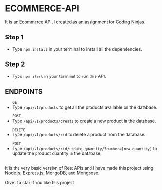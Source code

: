 # ECOMMERCE-API

It is an Ecommerce API, I created as an assignment for Coding Ninjas.

<h2>Step 1</h2>
<ul>
<li>Type <code>npm install</code> in your terminal to install all the dependencies.</li>
</ul>

<h2>Step 2</h2>
<ul>
<li>Type <code>npm start</code> in your terminal to run this API.</li>
</ul>

<h2>ENDPOINTS</h2>
<ul>
<code>GET</code>
<li>Type <code>/api/v1/products</code> to get all the products available on the database.</li>
</ul>


<ul>
<code>POST</code>
<li>Type <code>/api/v1/products/create</code> to create a new product in the database.</li>
</ul>

<ul>
<code>DELETE</code>
<li>Type <code>/api/v1/products/:id</code> to delete a product from the database.</li>
</ul>

<ul>
<code>POST</code>
<li>Type <code>/api/v1/products/:id/update_quantity/?number=[new_quantity]</code> to update the product quantity in the database.</li>
</ul>

<h2></h2>
<p>It is the very basic version of Rest APIs and I have made this project using Node.js, Express.js, MongoDB, and Mongoose.</p>

<p>Give it a star if you like this project</p>

